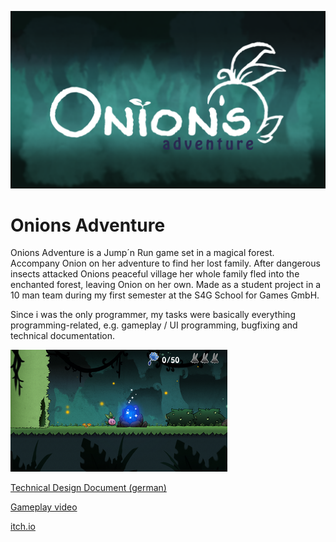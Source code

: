 ![thumbnail1](/Images/thumbnail1.png)

# Onions Adventure
Onions Adventure is a Jump´n Run game set in a magical forest.
Accompany Onion on her adventure to find her lost family.
After dangerous insects attacked Onions peaceful village her whole family fled into the enchanted forest, 
leaving Onion on her own. 
Made as a student project in a 10 man team during my first semester at the S4G School for Games GmbH.

Since i was the only programmer, my tasks were basically everything programming-related,
e.g. gameplay / UI programming, bugfixing and technical documentation.

![thumbnail](/Images/thumbnail.png)

[Technical Design Document (german)](https://docs.google.com/document/d/1uA9_ai9qRnvGfugPAXIe-aGVDnVgkUDJRVSzIBr0SVM/edit?usp=sharing)

[Gameplay video](https://www.youtube.com/watch?v=EvDQIH23ouk)

[itch.io](https://s4g.itch.io/onion-adventure)
